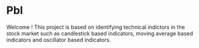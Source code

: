 # Pbl
Welcome ! 
This project is based on identifying technical indictors in the stock market such as candlestick based indicators, moving average based indicators and oscillator based indicators.
